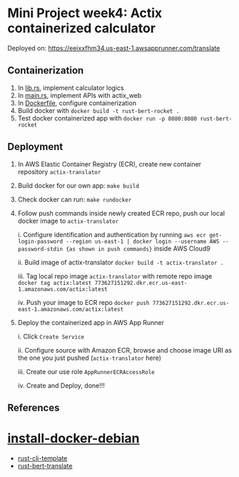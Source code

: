 # Mini Project week4: Actix containerized calculator
Deployed on: https://eeixxfhm34.us-east-1.awsapprunner.com/translate

## Containerization
1. In [lib.rs](https://github.com/nogibjj/Yuzhou-IDS721-Proj2/blob/main/actix-translator/src/lib.rs), implement calculator logics 
2. In [main.rs](https://github.com/nogibjj/Yuzhou-IDS721-Proj2/blob/main/actix-translator/src/main.rs), implement APIs with actix_web
3. In [Dockerfile](https://github.com/nogibjj/Yuzhou-IDS721-Proj2/blob/main/actix-translator/Dockerfile), configure containerization
4. Build docker with `docker build -t rust-bert-rocket .`
5. Test docker containerized app with `docker run -p 8080:8080 rust-bert-rocket`

## Deployment
1. In AWS Elastic Container Registry (ECR), create new container repository `actix-translator`
2. Build docker for our own app: `make build`
3. Check docker can run: `make rundocker`
4. Follow push commands inside newly created ECR repo, push our local docker image to `actix-translator`

    i. Configure identification and authentication by running
        ```
        aws ecr get-login-password --region us-east-1 | docker login --username AWS --password-stdin {as shown in push commands}
        ```
        inside AWS Cloud9
        
    ii. Build image of actix-translator
        ```
        docker build -t actix-translator .
        ```
        
    iii. Tag local repo image `actix-translator` with remote repo image
        ```
        docker tag actix:latest 773627151292.dkr.ecr.us-east-1.amazonaws.com/actix:latest
        ```
        
    iv. Push your image to ECR repo
        ```
        docker push 773627151292.dkr.ecr.us-east-1.amazonaws.com/actix:latest
        ```
        
3. Deploy the containerized app in AWS App Runner

    i. Click `Create Service`
    
    ii. Configure source with Amazon ECR, browse and choose image URI as the one you just pushed (`actix-translator` here)
    
    iii. Create our use role `AppRunnerECRAccessRole`
    
    iv. Create and Deploy, done!!!
    
    
## References
# [install-docker-debian](https://docs.docker.com/engine/install/debian/)
* [rust-cli-template](https://github.com/kbknapp/rust-cli-template)
* [rust-bert-translate](https://docs.rs/rust-bert/latest/rust_bert/index.html)